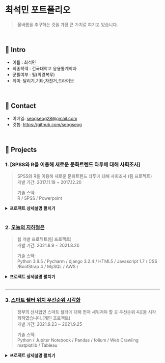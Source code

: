 # 최석민 포트폴리오
> 올바름을 추구하는 것을 가장 큰 가치로 여기고 있습니다.

</br>

## :pushpin: Intro
- 이름 : 최석민
- 최종학력 : 건국대학교 응용통계학과
- 군필여부 : 필(의경복무)
- 취미: 달리기,기타,자전거,드라이브
</br>

## :pushpin: Contact
- 이메일: seogseog28@gmail.com
- 깃헙: https://github.com/seogseog

</br>


## :pushpin: Projects
### 1. [SPSS와 R을 이용해 새로운 문화트렌드 타투에 대해 사회조사]
> SPSS와 R을 이용해 새로운 문화트렌드 타투에 대해 사회조사  (팀 프로젝트)  
>개발 기간: 2017.11.18 ~ 2017.12.20  
>  
>기술 스택:  
>R / SPSS / Powerpoint   
>  
<details>
<summary><b>프로젝트 상세설명 펼치기</b></summary>
<div markdown="1">

  ## 1. 제작 기간 & 참여 인원
- 2019년 2월 18일 ~ 4월 5일
- 5명 팀 프로젝트

</div>
</details>

</br>

  
  ### 2. [오늘의 지하철은](https://github.com/kohyj006/kode)
> 웹 개발 프로젝트(팀 프로젝트)  
>개발 기간: 2021.8.9 ~ 2021.8.20  
>  
>기술 스택:  
>Python 3.9.5 / Pycharm / django 3.2.4 / HTML5 / Javascript 1.7 / CSS /BootStrap 4
> / MySQL / AWS /  
>  
<details>
<summary><b>프로젝트 상세설명 펼치기</b></summary>
<div markdown="1">
  
 ## 1. 제작 기간 & 참여 인원
- 2021년 8월 9일 ~ 8월 20일
- 4명 팀 프로젝트

 ## 2. 프로젝트기획
 ![프로젝트기획](./images/프젝1.PNG)
 
 ## 3. 요구사항 정의서
 ![요구사항정의서](./images/프젝2.PNG)
 
  
 ## 4. 요구사항 실현
 ![](./images/프젝3.PNG)
 - main 페이지는 다음과 같습니다. Home 버튼을 활성화 하였고, TrafficInfo, Board, Contact, Link 페이지를 만들었고, Link 페이지를 클릭할 시 서울 지하철 홈페이지로 이동하도록 하였습니다.
 ![](./images/프젝6.PNG)
  - 로그인 페이지는 facebook과 twitter 부분을 네이버 api를 활용하여 네이버와 연동하여 로그인할 수 있도록 하였습니다.
 ![](./images/프젝4.PNG)
  - Board페이지에서는 관리자가 지하철 뉴스나 지하철 관련 정보를 올려서 이용자들이 확인할 수 있도록 설계하였습니다.
 ![](./images/프젝5.PNG)
  - contact 페이지에서는 저희의 정보와 연락망을 기록하였습니다.
  
  ## 5. 한계
  - 회원가입을 하고 로그인을 하는 과정은 무리없이 진행되었지만 User 계정으로는 게시판에 글을 작성하도록 구현을 하지 못하였습니다.
  - 지하철 데이터를 시각화하고 싶었지만, Pycharm 환경에서는 pandas가 지원이 되지않아 원하는 시각화를 할 수 없었고, 단지 데이터를 보여주는 것에만 그쳤습니다.
  - Board에서 User들이 서로 댓글을 달면서 소통할 수 있는 공간을 만들고 싶었지만 만들지 못했습니다.
  
</div>
</details>

</br>



---

### 3. [스마트 쉘터 위치 우선순위 시각화]()
>정부의 신사업인 스마트 쉘터에 대해 먼저 세워져야 할 곳 우선순위 4곳을 시각화하였습니다.(개인 프로젝트)  
>개발 기간: 2021.9.23 ~ 2021.9.25  
>  
>기술 스택:  
>Python / Jupiter Notebook / Pandas / folium / Web Crawling  
>matplotlib / Tableau   
>  
<details>
<summary><b>프로젝트 상세설명 펼치기</b></summary>
<div markdown="1">

  
  
  </div>
</details>

</br>
